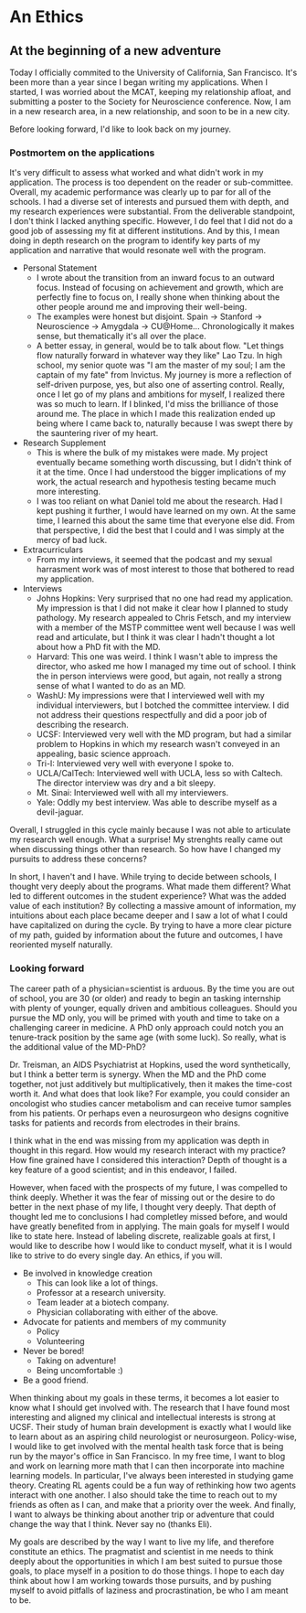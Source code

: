 # An Ethics

## At the beginning of a new adventure

Today I officially commited to the University of California, San Francisco. It's been more than a year since I began writing my applications. When I started, I was worried about the MCAT, keeping my relationship afloat, and submitting a poster to the Society for Neuroscience conference. Now, I am in a new research area, in a new relationship, and soon to be in a new city.

Before looking forward, I'd like to look back on my journey. 

### Postmortem on the applications
It's very difficult to assess what worked and what didn't work in my application. The process is too dependent on the reader or sub-committee. Overall, my academic performance was clearly up to par for all of the schools. I had a diverse set of interests and pursued them with depth, and my research experiences were substantial. From the deliverable standpoint, I don't think I lacked anything specific. However, I do feel that I did not do a good job of assessing my fit at different institutions. And by this, I mean doing in depth research on the program to identify key parts of my application and narrative that would resonate well with the program.

- Personal Statement
  - I wrote about the transition from an inward focus to an outward focus. Instead of focusing on achievement and growth, which are perfectly fine to focus on, I really shone when thinking about the other people around me and improving their well-being. 
  - The examples were honest but disjoint. Spain -> Stanford -> Neuroscience -> Amygdala -> CU@Home... Chronologically it makes sense, but thematically it's all over the place.
  - A better essay, in general, would be to talk about flow. "Let things flow naturally forward in whatever way they like" Lao Tzu. In high school, my senior quote was "I am the master of my soul; I am the captain of my fate" from Invictus. My journey is more a reflection of self-driven purpose, yes, but also one of asserting control. Really, once I let go of my plans and ambitions for myself, I realized there was so much to learn. If I blinked, I'd miss the brilliance of those around me. The place in which I made this realization ended up being where I came back to, naturally because I was swept there by the sauntering river of my heart.
- Research Supplement
  - This is where the bulk of my mistakes were made. My project eventually became something worth discussing, but I didn't think of it at the time. Once I had understood the bigger implications of my work, the actual research and hypothesis testing became much more interesting.
  - I was too reliant on what Daniel told me about the research. Had I kept pushing it further, I would have learned on my own. At the same time, I learned this about the same time that everyone else did. From that perspective, I did the best that I could and I was simply at the mercy of bad luck.
- Extracurriculars
  - From my interviews, it seemed that the podcast and my sexual harrasment work was of most interest to those that bothered to read my application.
- Interviews
  - Johns Hopkins: Very surprised that no one had read my application. My impression is that I did not make it clear how I planned to study pathology. My research appealed to Chris Fetsch, and my interview with a member of the MSTP committee went well because I was well read and articulate, but I think it was clear I hadn't thought a lot about how a PhD fit with the MD.
  - Harvard: This one was weird. I think I wasn't able to impress the director, who asked me how I managed my time out of school. I think the in person interviews were good, but again, not really a strong sense of what I wanted to do as an MD.
  - WashU: My impressions were that I interviewed well with my individual interviewers, but I botched the committee interview. I did not address their questions respectfully and did a poor job of describing the research.
  - UCSF: Interviewed very well with the MD program, but had a similar problem to Hopkins in which my research wasn't conveyed in an appealing, basic science approach.
  - Tri-I: Interviewed very well with everyone I spoke to.
  - UCLA/CalTech: Interviewed well with UCLA, less so with Caltech. The director interview was dry and a bit sleepy.
  - Mt. Sinai: Interviewed well with all my interviewers.
  - Yale: Oddly my best interview. Was able to describe myself as a devil-jaguar.
  
Overall, I struggled in this cycle mainly because I was not able to articulate my research well enough. What a surprise! My strenghts really came out when discussing things other than research. So how have I changed my pursuits to address these concerns?

In short, I haven't and I have. While trying to decide between schools, I thought very deeply about the programs. What made them different? What led to different outcomes in the student experience? What was the added value of each institution? By collecting a massive amount of information, my intuitions about each place became deeper and I saw a lot of what I could have capitalized on during the cycle. By trying to have a more clear picture of my path, guided by information about the future and outcomes, I have reoriented myself naturally.

### Looking forward
The career path of a physician=scientist is arduous. By the time you are out of school, you are 30 (or older) and ready to begin an tasking internship with plenty of younger, equally driven and ambitious colleagues. Should you pursue the MD only, you will be primed with youth and time to take on a challenging career in medicine. A PhD only approach could notch you an tenure-track position by the same age (with some luck). So really, what is the additional value of the MD-PhD?

Dr. Treisman, an AIDS Psychiatrist at Hopkins, used the word synthetically, but I think a better term is synergy. When the MD and the PhD come together, not just additively but multiplicatively, then it makes the time-cost worth it. And what does that look like? For example, you could consider an oncologist who studies cancer metabolism and can receive tumor samples from his patients. Or perhaps even a neurosurgeon who designs cognitive tasks for patients and records from electrodes in their brains.

I think what in the end was missing from my application was depth in thought in this regard. How would my research interact with my practice? How fine grained have I considered this interaction? Depth of thought is a key feature of a good scientist; and in this endeavor, I failed.

However, when faced with the prospects of my future, I was compelled to think deeply. Whether it was the fear of missing out or the desire to do better in the next phase of my life, I thought very deeply. That depth of thought led me to conclusions I had completley missed before, and would have greatly benefited from in applying. The main goals for myself I would like to state here. Instead of labeling discrete, realizable goals at first, I would like to describe how I would like to conduct myself, what it is I would like to strive to do every single day. An ethics, if you will.

- Be involved in knowledge creation
  - This can look like a lot of things.
  - Professor at a research university.
  - Team leader at a biotech company.
  - Physician collaborating with either of the above.
- Advocate for patients and members of my community
  - Policy
  - Volunteering
- Never be bored!
  - Taking on adventure!
  - Being uncomfortable :) 
- Be a good friend.
  
When thinking about my goals in these terms, it becomes a lot easier to know what I should get involved with. The research that I have found most interesting and aligned my clinical and intellectual interests is strong at UCSF. Their study of human brain development is exactly what I would like to learn about as an aspiring child neurologist or neurosurgeon. Policy-wise, I would like to get involved with the mental health task force that is being run by the mayor's office in San Francisco. In my free time, I want to blog and work on learning more math that I can then incorporate into machine learning models. In particular, I've always been interested in studying game theory. Creating RL agents could be a fun way of rethinking how two agents interact with one another. I also should take the time to reach out to my friends as often as I can, and make that a priority over the week. And finally, I want to always be thinking about another trip or adventure that could change the way that I think. Never say no (thanks Eli).
  
My goals are described by the way I want to live my life, and therefore constitute an ethics. The pragmatist and scientist in me needs to think deeply about the opportunities in which I am best suited to pursue those goals, to place myself in a position to do those things. I hope to each day think about how I am working towards those pursuits, and by pushing myself to avoid pitfalls of laziness and procrastination, be who I am meant to be.
 
  
  
  

